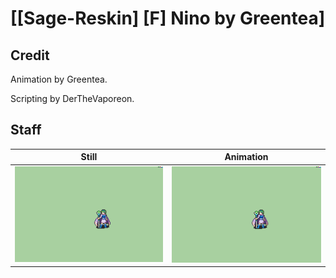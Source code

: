 # [\[Sage-Reskin\] \[F\] Nino by Greentea]

## Credit

Animation by Greentea.

Scripting by DerTheVaporeon.
	
## Staff

| Still | Animation |
| :---: | :-------: |
| ![Staff still](./Staff_000.png) | ![Staff animation](./Staff.gif) |
